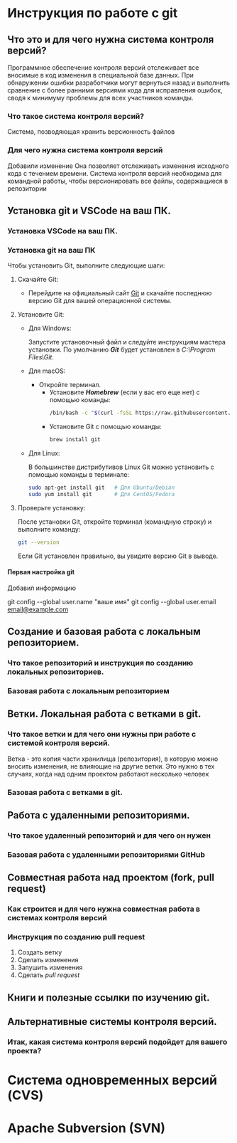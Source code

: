 # Инструкция по работе с git

## Что это и для чего нужна система контроля версий?
Программное обеспечение контроля версий отслеживает все вносимые в код изменения в специальной базе данных. При обнаружении ошибки разработчики могут вернуться назад и выполнить сравнение с более ранними версиями кода для исправления ошибок, сводя к минимуму проблемы для всех участников команды.

### Что такое система контроля версий?
Система, позводяющая хранить версионность файлов

### Для чего нужна система контроля версий

Добавили изменение
Она позволяет отслеживать изменения исходного кода с течением времени.
Система контроля версий необходима для командной работы, чтобы версионировать все файлы, содержащиеся в репозитории

## Установка git и VSCode на ваш ПК.

### Установка VSCode на ваш ПК.

### Установка git на ваш ПК
Чтобы установить Git, выполните следующие шаги:

1. Скачайте Git:

    * Перейдите на официальный сайт [Git](https://git-scm.com/downloads "https://git-scm.com/downloads") и скачайте последнюю версию Git для вашей операционной системы.

2. Установите Git:

    * Для Windows:

        Запустите установочный файл и следуйте инструкциям мастера установки. По умолчанию ***Git*** будет установлен в *C:\Program Files\Git*.

     
    * Для macOS:
        
        * Откройте терминал.
          * Установите ***Homebrew*** (если у вас его еще нет) с помощью команды:
            ```bash
            /bin/bash -c "$(curl -fsSL https://raw.githubusercontent.com/Homebrew/install/HEAD/install.sh)"
            ```
          * Установите Git с помощью команды:
            ```bash
            brew install git
            ```

    * Для Linux:

        В большинстве дистрибутивов Linux Git можно установить с помощью команды в терминале:

        ```bash
        sudo apt-get install git   # Для Ubuntu/Debian
        sudo yum install git       # Для CentOS/Fedora
        ```
3. Проверьте установку:

     После установки Git, откройте терминал (командную строку) и выполните команду:

     ```bash
     git --version
     ```
     Если Git установлен правильно, вы увидите версию Git в выводе.


#### Первая настройка git

Добавил информацию

git config --global user.name "ваше имя"
git config --global user.email email@example.com


## Создание и базовая работа с локальным репозиторием.

### Что такое репозиторий и инструкция по созданию локальных репозиториев.

### Базовая работа с локальным репозиторием

## Ветки. Локальная работа с ветками в git.


### Что такое ветки и для чего они нужны при работе с системой контроля версий.

Ветка - это копия части хранилища (репозитория), в которую можно вносить изменения, не влияющие на другие ветки. Это нужно в тех случаях, когда над одним проектом работают несколько человек

### Базовая работа с ветками в git.

## Работа с удаленными репозиториями.

### Что такое удаленный репозиторий и для чего он нужен

### Базовая работа с удаленными репозиториями GitHub

## Совместная работа над проектом (fork, pull request)

### Как строится и для чего нужна совместная работа в системах контроля версий

### Инструкция по созданию pull request
1. Создать ветку
2. Сделать изменения
3. Запушить изменения
4. Сделать _pull request_

## Книги и полезные ссылки по изучению git.

## Альтернативные системы контроля версий.

### Итак, какая система контроля версий подойдет для вашего проекта?

# Система одновременных версий (CVS)

# Apache Subversion (SVN)
